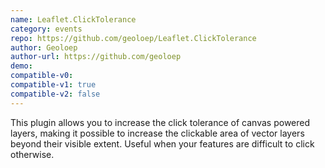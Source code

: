 ```yaml
---
name: Leaflet.ClickTolerance
category: events
repo: https://github.com/geoloep/Leaflet.ClickTolerance
author: Geoloep
author-url: https://github.com/geoloep
demo: 
compatible-v0:
compatible-v1: true
compatible-v2: false
---
```


This plugin allows you to increase the click tolerance of canvas powered layers, making it possible to increase the clickable area of vector layers beyond their visible extent. Useful when your features are difficult to click otherwise.
